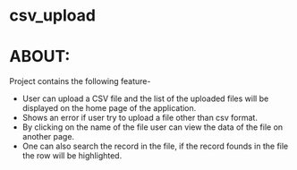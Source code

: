 # csv_upload
<h1>
  ABOUT:
</h1>
<p>Project contains the following feature-</p>
<ul>
  <li>
    User can upload a CSV file and the list of the uploaded files will be displayed on the home page of the application.
  </li>
  <li>
    Shows an error if user try to upload a file other than csv format.
  </li>
  <li>
    By clicking on the name of the file user can view the data of the file on another page.
  </li>
  <li>
    One can also search the record in the file, if the record founds in the file the row will be highlighted.
  </li>
</ul>
